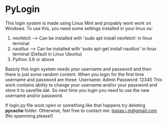 # PyLogin
This login system is made using Linux Mint and propably wont work on Windows. To use this, you need some settings installed in your linux os:
1. neofetch  --> Can be installed with 'sudo apt install neofetch' in linux terminal
2. nautilus --> Can be installed with 'sudo apt-get install nautilus' in linux terminal (Default in Linux Ubuntu)
3. Python 3.6 or above

Basicly this login system needs your username and password and then there is just some random content. When you login for the first time username and password are these:
Username: Admin
Password: 12345
This work contains ability to change your username and/or your password and store it to savefile.dat. So next time you login you need to use the new username and/or password.

If login.py file wont open or something like that happens try deleting __pycache__ folder. Otherwise, feel free to contact me: topias.j.m@gmail.com (No spamming please!)
